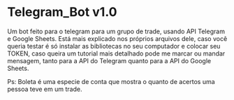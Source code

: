 # Telegram_Bot v1.0
Um bot feito para o telegram para um grupo de trade, usando API Telegram e Google Sheets.
Está mais explicado nos próprios arquivos dele, caso você queria testar é só instalar as bibliotecas no seu computador e colocar seu TOKEN, caso queira um tutorial mais detalhado pode me marcar ou mandar mensagem, tanto para a API do Telegram quanto para a API do Google Sheets.

Ps: Boleta é uma especie de conta que mostra o quanto de acertos uma pessoa teve em um trade.
